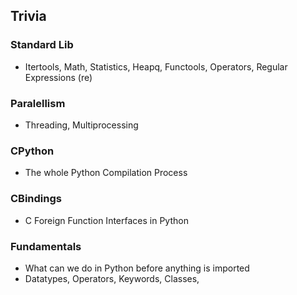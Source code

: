 ## Trivia

### Standard Lib
- Itertools, Math, Statistics, Heapq, Functools, Operators, Regular Expressions (re)

### Paralellism
- Threading, Multiprocessing

### CPython
- The whole Python Compilation Process

### CBindings
- C Foreign Function Interfaces in Python

### Fundamentals
- What can we do in Python before anything is imported
- Datatypes, Operators, Keywords, Classes, 
